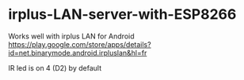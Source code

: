 # irplus-LAN-server-with-ESP8266

Works well with irplus LAN for Android 
https://play.google.com/store/apps/details?id=net.binarymode.android.irpluslan&hl=fr

IR led is on 4 (D2) by default
